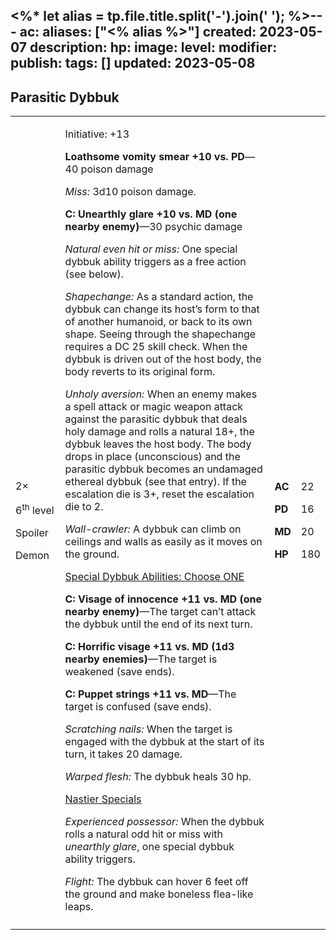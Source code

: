 <%* let alias = tp.file.title.split('-').join(' '); %>---
ac: 
aliases: ["<% alias %>"]
created: 2023-05-07
description: 
hp: 
image: 
level: 
modifier: 
publish: 
tags: []
updated: 2023-05-08
---

## Parasitic Dybbuk

<table>
<colgroup>
<col style="width: 16%" />
<col style="width: 71%" />
<col style="width: 5%" />
<col style="width: 6%" />
</colgroup>
<tbody>
<tr class="odd">
<td><p>2×</p>
<p>6<sup>th</sup> level</p>
<p>Spoiler</p>
<p>Demon</p></td>
<td><p>Initiative: +13</p>
<p><strong>Loathsome vomity smear +10 vs. PD</strong>—40 poison
damage</p>
<p><em>Miss:</em> 3d10 poison damage.</p>
<p><strong>C: Unearthly glare +10 vs. MD (one nearby enemy)</strong>—30
psychic damage</p>
<p><em>Natural even hit or miss:</em> One special dybbuk ability
triggers as a free action (see below).</p>
<p><em>Shapechange:</em> As a standard action, the dybbuk can change its
host’s form to that of another humanoid, or back to its own shape.
Seeing through the shapechange requires a DC 25 skill check. When the
dybbuk is driven out of the host body, the body reverts to its original
form.</p>
<p><em>Unholy aversion:</em> When an enemy makes a spell attack or magic
weapon attack against the parasitic dybbuk that deals holy damage and
rolls a natural 18+, the dybbuk leaves the host body. The body drops in
place (unconscious) and the parasitic dybbuk becomes an undamaged
ethereal dybbuk (see that entry). If the escalation die is 3+, reset the
escalation die to 2.</p>
<p><em>Wall-crawler:</em> A dybbuk can climb on ceilings and walls as
easily as it moves on the ground.</p>
<p><u>Special Dybbuk Abilities: Choose ONE</u></p>
<p><strong>C: Visage of innocence +11 vs. MD (one nearby
enemy)</strong>—The target can’t attack the dybbuk until the end of its
next turn.</p>
<p><strong>C: Horrific visage +11 vs. MD (1d3 nearby
enemies)</strong>—The target is weakened (save ends).</p>
<p><strong>C: Puppet strings +11 vs. MD</strong>—The target is confused
(save ends).</p>
<p><em>Scratching nails:</em> When the target is engaged with the dybbuk
at the start of its turn, it takes 20 damage.</p>
<p><em>Warped flesh:</em> The dybbuk heals 30 hp.</p>
<p><u>Nastier Specials</u></p>
<p><em>Experienced possessor:</em> When the dybbuk rolls a natural odd
hit or miss with <em>unearthly glare</em>, one special dybbuk ability
triggers.</p>
<p><em>Flight:</em> The dybbuk can hover 6 feet off the ground and make
boneless flea-like leaps.</p></td>
<td><p><strong>AC</strong></p>
<p><strong>PD</strong></p>
<p><strong>MD</strong></p>
<p><strong>HP</strong></p></td>
<td><p>22</p>
<p>16</p>
<p>20</p>
<p>180</p></td>
</tr>
<tr class="even">
<td></td>
<td></td>
<td></td>
<td></td>
</tr>
</tbody>
</table>
